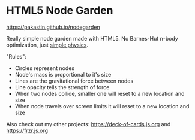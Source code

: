 # HTML5 Node Garden

https://pakastin.github.io/nodegarden

Really simple node garden made with HTML5. No Barnes-Hut n-body optimization, just [simple physics](https://github.com/pakastin/nodegarden/blob/master/scripts/index.js#L102).

"Rules":
- Circles represent nodes
- Node's mass is proportional to it's size
- Lines are the gravitational force between nodes
- Line opacity tells the strength of force
- When two nodes collide, smaller one will reset to a new location and size
- When node travels over screen limits it will reset to a new location and size

Also check out my other projects: https://deck-of-cards.js.org and https://frzr.js.org
